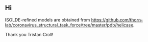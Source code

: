 ## Hi
ISOLDE-refined models are obtained from https://github.com/thorn-lab/coronavirus_structural_task_force/tree/master/pdb/helicase.

Thank you Tristan Croll!